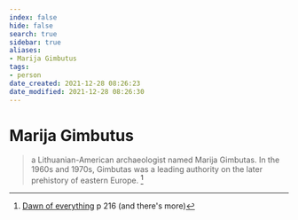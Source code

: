 ```yaml
---
index: false
hide: false
search: true
sidebar: true
aliases:
- Marija Gimbutus
tags:
- person
date_created: 2021-12-28 08:26:23
date_modified: 2021-12-28 08:26:30
---
```


# Marija Gimbutus

> a Lithuanian-American archaeologist named Marija Gimbutas. In the 1960s and 1970s, Gimbutas was a leading authority on the later prehistory of eastern Europe. [^1]

[^1]: [Dawn of everything](dawn_of_everything_graeber_wengrow.md) p 216 (and there's more)
